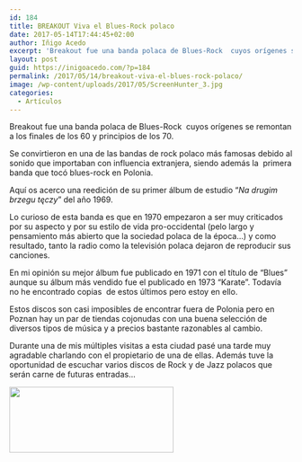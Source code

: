 ```yaml
---
id: 184
title: BREAKOUT Viva el Blues-Rock polaco
date: 2017-05-14T17:44:45+02:00
author: Iñigo Acedo
excerpt: 'Breakout fue una banda polaca de Blues-Rock  cuyos orígenes se remontan a los finales de los 60 y principios de los 70.'
layout: post
guid: https://inigoacedo.com/?p=184
permalink: /2017/05/14/breakout-viva-el-blues-rock-polaco/
image: /wp-content/uploads/2017/05/ScreenHunter_3.jpg
categories:
  - Artículos
---
```

Breakout fue una banda polaca de Blues-Rock  cuyos orígenes se remontan a los finales de los 60 y principios de los 70.

<!--more-->

Se convirtieron en una de las bandas de rock polaco más famosas debido al sonido que importaban con influencia extranjera, siendo además la  primera banda que tocó blues-rock en Polonia.

Aquí os acerco una reedición de su primer álbum de estudio “_Na drugim brzegu tęczy_” del año 1969.

Lo curioso de esta banda es que en 1970 empezaron a ser muy criticados por su aspecto y por su estilo de vida pro-occidental (pelo largo y pensamiento más abierto que la sociedad polaca de la época…) y como resultado, tanto la radio como la televisión polaca dejaron de reproducir sus canciones.

En mi opinión su mejor álbum fue publicado en 1971 con el título de “Blues” aunque su álbum más vendido fue el publicado en 1973 “Karate”. Todavía no he encontrado copias  de estos últimos pero estoy en ello.

Estos discos son casi imposibles de encontrar fuera de Polonia pero en Poznan hay un par de tiendas cojonudas con una buena selección de diversos tipos de música y a precios bastante razonables al cambio.

Durante una de mis múltiples visitas a esta ciudad pasé una tarde muy agradable charlando con el propietario de una de ellas. Además tuve la oportunidad de escuchar varios discos de Rock y de Jazz polacos que serán carne de futuras entradas…

[<img class="alignnone size-full wp-image-185" src="https://inigoacedo.com/wp-content/uploads/2017/05/ScreenHunter_2-1.jpg" alt="" width="292" height="117" />](https://inigoacedo.com/wp-content/uploads/2017/05/ScreenHunter_2-1.jpg)